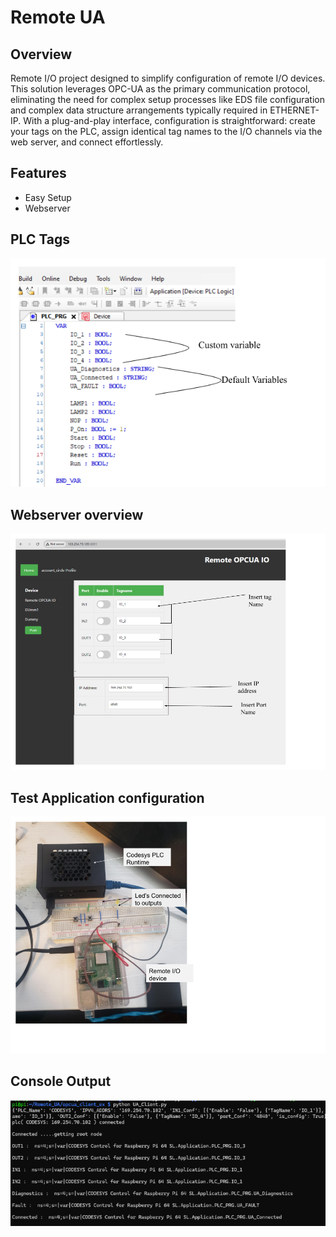 

# Remote UA

## Overview
Remote I/O project designed to simplify configuration of remote I/O devices.
This solution leverages OPC-UA as the primary communication protocol, eliminating the need for complex setup processes like EDS file configuration and complex data structure arrangements typically required in ETHERNET-IP. 
With a plug-and-play interface, configuration is straightforward: create your tags on the PLC, assign identical tag names to the I/O channels via the web server, and connect effortlessly.

## Features
- Easy Setup
- Webserver

## PLC Tags 
![Alt Text](media/Plc_config.png)
## Webserver overview
![Alt Text](media/Webserver.png)
## Test Application configuration
![Alt Text](media/Sample%20application.png)
## Console Output
![Alt Text](media/UA_Image.png)